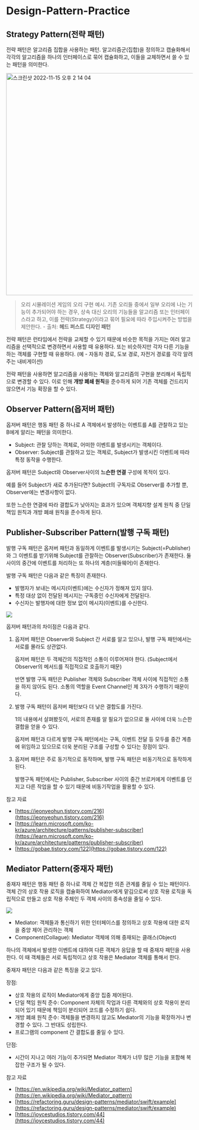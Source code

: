 # Design-Pattern-Practice

## Strategy Pattern(전략 패턴)

전략 패턴은 알고리즘 집합을 사용하는 패턴. 
알고리즘군(집합)을 정의하고 캡슐화해서 각각의 알고리즘을 하나의 인터페이스로 묶어 캡슐화하고, 이들을 교체하면서 쓸 수 있는 패턴을 의미한다.

<img width="600" alt="스크린샷 2022-11-15 오후 2 14 04" src="https://user-images.githubusercontent.com/63997044/201832035-eb192e78-92c4-42e8-a48a-e231a4855078.png">

> 오리 시뮬레이션 게임의 오리 구현 예시. 기존 오리들 중에서 일부 오리에 나는 기능이 추가되어야 하는 경우, 상속 대신 오리의 기능들을 알고리즘 또는 인터페이스라고 하고, 이를 전략(Strategy)이라고 묶어 필요에 따라 주입시켜주는 방법을 제안한다. - 출처: **헤드 퍼스트 디자인 패턴**

전략 패턴은 런타임에서 전략을 교체할 수 있기 때문에 비슷한 목적을 가지는 여러 알고리즘을 선택적으로 변경하면서 사용할 때 유용하다. 또는 비슷하지만 각자 다른 기능을 하는 객체를 구현할 때 유용하다.
(예 - 자동차 경로, 도보 경로, 자전거 경로를 각각 알려주는 내비게이션)

전략 패턴을 사용하면 알고리즘을 사용하는 객체와 알고리즘의 구현을 분리해서 독립적으로 변경할 수 있다. 이로 인해 **개방 폐쇄 원칙**을 준수하게 되어 기존 객체를 건드리지 않으면서 기능 확장을 할 수 있다.


## Observer Pattern(옵저버 패턴)

옵저버 패턴은 행동 패턴 중 하나로 A 객체에서 발생하는 이벤트를 A를 관찰하고 있는 B에게 알리는 패턴을 의미한다.

- Subject: 관찰 당하는 객체로, 어떠한 이벤트를 발생시키는 객체이다.
- Observer: Subject를 관찰하고 있는 객체로, Subject가 발생시킨 이벤트에 따라 특정 동작을 수행한다.

옵저버 패턴은 Subject와 Observer사이의 **느슨한 연결** 구성에 목적이 있다.

예를 들어 Subject가 새로 추가된다면? Subject의 구독자로 Observer를 추가할 뿐, Observer에는 변경사항이 없다.

또한 느슨한 연결에 따라 결합도가 낮아지는 효과가 있으며 객체지향 설계 원칙 중 단일 책임 원칙과 개방 폐쇄 원칙을 준수하게 된다.


## Publisher-Subscriber Pattern(발행 구독 패턴)

발행 구독 패턴은 옵저버 패턴과 동일하게 이벤트를 발생시키는 Subject(=Publisher)와 그 이벤트를 받기위해 Subject를 관찰하는 Observer(Subscriber)가 존재한다. 둘 사이의 중간에 이벤트를 처리하는 또 하나의 계층(미들웨어)이 존재한다.

발행 구독 패턴은 다음과 같은 특징이 존재한다. 
- 발행자가 보내는 메시지(이벤트)에는 수신자가 정해져 있지 않다.
- 특정 대상 없이 전달된 메시지는 구독중인 수신자에게 전달된다.
- 수신자는 발행자에 대한 정보 없이 메시지(이벤트)를 수신한다.

![](https://img1.daumcdn.net/thumb/R1280x0/?scode=mtistory2&fname=https%3A%2F%2Fblog.kakaocdn.net%2Fdn%2FkOPnx%2FbtrrcumMg0k%2FgOlZSIj6wY0XG7JCxMhRY0%2Fimg.png)

옵저버 패턴과의 차이점은 다음과 같다.

1. 옵저버 패턴은 Observer와 Subject 간 서로를 알고 있으나, 발행 구독 패턴에서는 서로를 몰라도 상관없다.

    옵저버 패턴은 두 객체간의 직접적인 소통이 이루어져야 한다.
(Subject에서 Observer의 메서드를 직접적으로 호출하기 때문)
 
    반면 발행 구독 패턴은 Publisher 객체와 Subscriber 객체 사이에 직접적인 소통을 하지 않아도 된다.
소통의 역할을 Event Channel인 제 3자가 수행하기 때문이다.
 
2. 발행 구독 패턴이 옵저버 패턴보다 더 낮은 결합도를 가진다.

    1의 내용에서 살펴봤듯이, 서로의 존재를 알 필요가 없으므로 둘 사이에 더욱 느슨한 결합을 얻을 수 있다.

    옵저버 패턴과 다르게 발행 구독 패턴에서는 구독, 이벤트 전달 등 모두를 중간 계층에 위임하고 있으므로 더욱 분리된 구조를 구성할 수 있다는 장점이 있다.
 
3. 옵저버 패턴은 주로 동기적으로 동작하며, 발행 구독 패턴은 비동기적으로 동작하게 된다.

    발행구독 패턴에서는 Publisher, Subscriber 사이의 중간 브로커에게 이벤트를 던지고 다른 작업을 할 수 있기 때문에 비동기작업을 활용할 수 있다.

참고 자료
- [https://jeonyeohun.tistory.com/216](https://jeonyeohun.tistory.com/216)
- [https://learn.microsoft.com/ko-kr/azure/architecture/patterns/publisher-subscriber](https://learn.microsoft.com/ko-kr/azure/architecture/patterns/publisher-subscriber)
- [https://gobae.tistory.com/122](https://gobae.tistory.com/122)



## Mediator Pattern(중재자 패턴)

중재자 패턴은 행동 패턴 중 하나로 객체 간 복잡한 의존 관계를 줄일 수 있는 패턴이다. 객체 간의 상호 작용 로직을 캡슐화하여 Mediator에게 맡김으로써 상호 작용 로직을 독립적으로 만들고 상호 작용 주체인 두 객체 사이의 종속성을 줄일 수 있다.

![](https://miro.medium.com/max/732/0*OhWEPai_6A-JsuqM.png)

- Mediator: 객체들과 통신하기 위한 인터페이스를 정의하고 상호 작용에 대한 로직을 중앙 제어 관리하는 객체
- Component(Collague): Mediator 객체에 의해 중재되는 클래스(Object)

하나의 객체에서 발생한 이벤트에 대하여 다른 객체가 응답을 할 때 중재자 패턴을 사용한다. 이 때 객체들은 서로 독립적이고 상호 작용은 Mediator 객체를 통해서 한다.

중재자 패턴은 다음과 같은 특징을 갖고 있다.

장점:
- 상호 작용의 로직이 Mediator에게 중앙 집중 제어된다.
- 단일 책임 원칙 준수: Component 자체의 작업과 다른 객체와의 상호 작용이 분리되어 있기 때문에 책임이 분리되어 코드를 수정하기 쉽다.
- 개방 폐쇄 원칙 준수: 객체들을 변경하지 않고도 Mediator의 기능을 확장하거나 변경할 수 있다. 그 반대도 성립한다.
- 프로그램의 component 간 결합도를 줄일 수 있다.

단점:
- 시간이 지나고 여러 기능이 추가되면 Mediator 객체가 너무 많은 기능을 포함해 복잡한 구조가 될 수 있다.

참고 자료
- [https://en.wikipedia.org/wiki/Mediator_pattern](https://en.wikipedia.org/wiki/Mediator_pattern)
- [https://refactoring.guru/design-patterns/mediator/swift/example](https://refactoring.guru/design-patterns/mediator/swift/example)
- [https://joycestudios.tistory.com/44](https://joycestudios.tistory.com/44)
